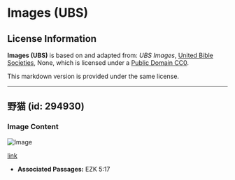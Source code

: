 # Images (UBS)

## License Information

**Images (UBS)** is based on and adapted from: _UBS Images_, [United Bible Societies](https://unitedbiblesocieties.org/), None, which is licensed under a [Public Domain CC0](https://creativecommons.org/public-domain/cc0/).

This markdown version is provided under the same license.



--------------------------------

## 野猫 (id: 294930)

### Image Content

![Image](https://cdn.aquifer.bible/aquifer-content/resources/Media/WEB-0917_wild_cat.jpg)

[link](https://cdn.aquifer.bible/aquifer-content/resources/Media/WEB-0917_wild_cat.jpg)

* **Associated Passages:** EZK 5:17

